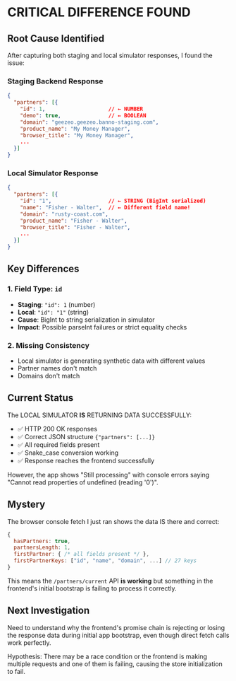 # CRITICAL DIFFERENCE FOUND

## Root Cause Identified

After capturing both staging and local simulator responses, I found the issue:

### Staging Backend Response
```json
{
  "partners": [{
    "id": 1,                    // ← NUMBER
    "demo": true,               // ← BOOLEAN
    "domain": "geezeo.geezeo.banno-staging.com",
    "product_name": "My Money Manager",
    "browser_title": "My Money Manager",
    ...
  }]
}
```

### Local Simulator Response
```json
{
  "partners": [{
    "id": "1",                  // ← STRING (BigInt serialized)
    "name": "Fisher - Walter",  // ← Different field name!
    "domain": "rusty-coast.com",
    "product_name": "Fisher - Walter",
    "browser_title": "Fisher - Walter",
    ...
  }]
}
```

## Key Differences

### 1. Field Type: `id`
- **Staging**: `"id": 1` (number)
- **Local**: `"id": "1"` (string)
- **Cause**: BigInt to string serialization in simulator
- **Impact**: Possible parseInt failures or strict equality checks

### 2. Missing Consistency
- Local simulator is generating synthetic data with different values
- Partner names don't match
- Domains don't match

## Current Status

The LOCAL SIMULATOR **IS** RETURNING DATA SUCCESSFULLY:
- ✅ HTTP 200 OK responses
- ✅ Correct JSON structure `{"partners": [...]}`
- ✅ All required fields present
- ✅ Snake_case conversion working
- ✅ Response reaches the frontend successfully

However, the app shows "Still processing" with console errors saying "Cannot read properties of undefined (reading '0')".

## Mystery

The browser console fetch I just ran shows the data IS there and correct:
```javascript
{
  hasPartners: true,
  partnersLength: 1,
  firstPartner: { /* all fields present */ },
  firstPartnerKeys: ["id", "name", "domain", ...] // 27 keys
}
```

This means the `/partners/current` API **is working** but something in the frontend's initial bootstrap is failing to process it correctly.

## Next Investigation

Need to understand why the frontend's promise chain is rejecting or losing the response data during initial app bootstrap, even though direct fetch calls work perfectly.

Hypothesis: There may be a race condition or the frontend is making multiple requests and one of them is failing, causing the store initialization to fail.

